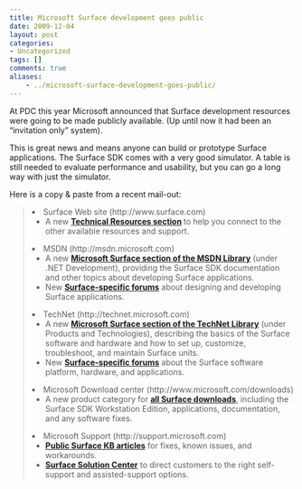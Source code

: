 ```yaml
---
title: Microsoft Surface development goes public
date: 2009-12-04
layout: post
categories:
- Uncategorized
tags: []
comments: true
aliases:
    - ../microsoft-surface-development-goes-public/
---
```



At PDC this year Microsoft announced that Surface development resources were going to be made publicly available. (Up until now it had been an “invitation only” system).
  
This is great news and means anyone can build or prototype Surface applications. The Surface SDK comes with a very good simulator. A table is still needed to evaluate performance and usability, but you can go a long way with just the simulator.
  
[](https://s3-us-west-2.amazonaws.com/jack-ukleja-com/image48.png) 
  
Here is a copy &amp; paste from a recent mail-out:
  <blockquote>   <li>Surface Web site (http://www.surface.com)      <ul>       <li>A new <strong><a href="http://www.microsoft.com/surface/Pages/Technical/Learn.aspx">Technical Resources section</a> </strong>to help you connect to the other available resources and support. </li>     </ul>   </li>    <li>MSDN (http://msdn.microsoft.com)      <ul>       <li>A new <strong><a href="http://msdn.microsoft.com/en-us/library/ee804845.aspx">Microsoft Surface section of the MSDN Library</a></strong> (under .NET Development), providing the Surface SDK documentation and other topics about developing Surface applications. </li>        <li>New <strong><a href="http://go.microsoft.com/fwlink/?LinkID=169175">Surface-specific forums</a></strong> about designing and developing Surface applications. </li>     </ul>   </li>    <li>TechNet (http://technet.microsoft.com)      <ul>       <li>A new <strong><a href="http://technet.microsoft.com/en-us/library/ee692162.aspx">Microsoft Surface section of the TechNet Library</a></strong> (under Products and Technologies), describing the basics of the Surface software and hardware and how to set up, customize, troubleshoot, and maintain Surface units. </li>        <li>New <strong><a href="http://go.microsoft.com/fwlink/?LinkID=169176">Surface-specific forums</a></strong> about the Surface software platform, hardware, and applications. </li>     </ul>   </li>    <li>Microsoft Download center (http://www.microsoft.com/downloads)      <ul>       <li>A new product category for <strong><a href="http://www.microsoft.com/downloads/en/results.aspx?freetext=surface&amp;displaylang=en&amp;stype=s_basic">all Surface downloads</a></strong>, including the Surface SDK Workstation Edition, applications, documentation, and any software fixes. </li>     </ul>   </li>    <li>Microsoft Support (http://support.microsoft.com)      <ul>       <li><strong><a href="http://go.microsoft.com/fwlink/?LinkID=177396">Public Surface KB articles</a></strong> for fixes, known issues, and workarounds. </li>        <li><a href="http://go.microsoft.com/fwlink/?LinkID=177395"><strong>Surface Solution Center</strong></a> to direct customers to the right self-support and assisted-support options. </li>     </ul>      <p>   </li></blockquote>